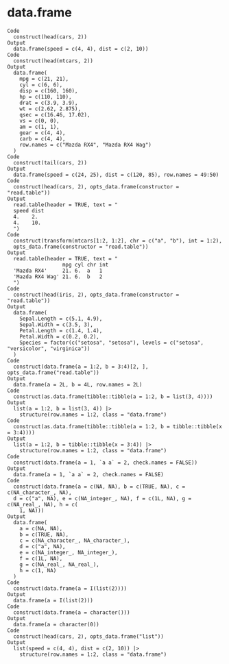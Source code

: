 # data.frame

    Code
      construct(head(cars, 2))
    Output
      data.frame(speed = c(4, 4), dist = c(2, 10))
    Code
      construct(head(mtcars, 2))
    Output
      data.frame(
        mpg = c(21, 21),
        cyl = c(6, 6),
        disp = c(160, 160),
        hp = c(110, 110),
        drat = c(3.9, 3.9),
        wt = c(2.62, 2.875),
        qsec = c(16.46, 17.02),
        vs = c(0, 0),
        am = c(1, 1),
        gear = c(4, 4),
        carb = c(4, 4),
        row.names = c("Mazda RX4", "Mazda RX4 Wag")
      )
    Code
      construct(tail(cars, 2))
    Output
      data.frame(speed = c(24, 25), dist = c(120, 85), row.names = 49:50)
    Code
      construct(head(cars, 2), opts_data.frame(constructor = "read.table"))
    Output
      read.table(header = TRUE, text = "
      speed dist
      4.    2.
      4.    10.
      ")
    Code
      construct(transform(mtcars[1:2, 1:2], chr = c("a", "b"), int = 1:2),
      opts_data.frame(constructor = "read.table"))
    Output
      read.table(header = TRUE, text = "
                      mpg cyl chr int
      'Mazda RX4'     21. 6.  a   1
      'Mazda RX4 Wag' 21. 6.  b   2
      ")
    Code
      construct(head(iris, 2), opts_data.frame(constructor = "read.table"))
    Output
      data.frame(
        Sepal.Length = c(5.1, 4.9),
        Sepal.Width = c(3.5, 3),
        Petal.Length = c(1.4, 1.4),
        Petal.Width = c(0.2, 0.2),
        Species = factor(c("setosa", "setosa"), levels = c("setosa", "versicolor", "virginica"))
      )
    Code
      construct(data.frame(a = 1:2, b = 3:4)[2, ], opts_data.frame("read.table"))
    Output
      data.frame(a = 2L, b = 4L, row.names = 2L)
    Code
      construct(as.data.frame(tibble::tibble(a = 1:2, b = list(3, 4))))
    Output
      list(a = 1:2, b = list(3, 4)) |>
        structure(row.names = 1:2, class = "data.frame")
    Code
      construct(as.data.frame(tibble::tibble(a = 1:2, b = tibble::tibble(x = 3:4))))
    Output
      list(a = 1:2, b = tibble::tibble(x = 3:4)) |>
        structure(row.names = 1:2, class = "data.frame")
    Code
      construct(data.frame(a = 1, `a a` = 2, check.names = FALSE))
    Output
      data.frame(a = 1, `a a` = 2, check.names = FALSE)
    Code
      construct(data.frame(a = c(NA, NA), b = c(TRUE, NA), c = c(NA_character_, NA),
      d = c("a", NA), e = c(NA_integer_, NA), f = c(1L, NA), g = c(NA_real_, NA), h = c(
        1, NA)))
    Output
      data.frame(
        a = c(NA, NA),
        b = c(TRUE, NA),
        c = c(NA_character_, NA_character_),
        d = c("a", NA),
        e = c(NA_integer_, NA_integer_),
        f = c(1L, NA),
        g = c(NA_real_, NA_real_),
        h = c(1, NA)
      )
    Code
      construct(data.frame(a = I(list(2))))
    Output
      data.frame(a = I(list(2)))
    Code
      construct(data.frame(a = character()))
    Output
      data.frame(a = character(0))
    Code
      construct(head(cars, 2), opts_data.frame("list"))
    Output
      list(speed = c(4, 4), dist = c(2, 10)) |>
        structure(row.names = 1:2, class = "data.frame")

